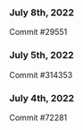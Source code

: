 ### July 8th, 2022

Commit #29551

### July 5th, 2022

Commit #314353


### July 4th, 2022

Commit #72281
